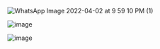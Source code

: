 ![WhatsApp Image 2022-04-02 at 9 59 10 PM (1)](https://user-images.githubusercontent.com/102171531/161392265-23fc8940-51d0-4ba0-85d6-c815caeb2901.jpeg)

![image](https://user-images.githubusercontent.com/102171531/161393194-1562b203-dc8f-43f8-ae91-eaa3f28475dd.png)

![image](https://user-images.githubusercontent.com/102171531/161393132-67be919d-cb46-4d09-8717-f32c07cfc7c2.png)


